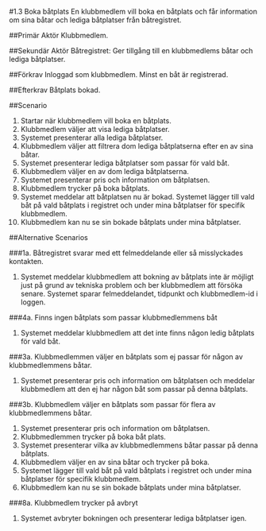 #1.3 Boka båtplats
En klubbmedlem vill boka en båtplats och får information om sina båtar och lediga båtplatser från båtregistret.

##Primär Aktör
Klubbmedlem.

##Sekundär Aktör
Båtregistret: Ger tillgång till en klubbmedlems båtar och lediga båtplatser.

##Förkrav
Inloggad som klubbmedlem.
Minst en båt är registrerad. 

##Efterkrav
Båtplats bokad.

##Scenario

1. Startar när klubbmedlem vill boka en båtplats.
2. Klubbmedlem väljer att visa lediga båtplatser.
3. Systemet presenterar alla lediga båtplatser.
4. Klubbmedlem väljer att filtrera dom lediga båtplatserna efter en av sina båtar.
5. Systemet presenterar lediga båtplatser som passar för vald båt.
6. Klubbmedlem väljer en av dom lediga båtplatserna.
7. Systemet presenterar pris och information om båtplatsen.
8. Klubbmedlem trycker på boka båtplats.
9. Systemet meddelar att båtplatsen nu är bokad. Systemet lägger till vald båt på vald båtplats i registret och under mina båtplatser för specifik klubbmedlem.
10. Klubbmedlem kan nu se sin bokade båtplats under mina båtplatser.

##Alternative Scenarios

###1a. Båtregistret svarar med ett felmeddelande eller så misslyckades kontakten.
1. Systemet meddelar klubbmedlem att bokning av båtplats inte är möjligt just på grund av tekniska problem och ber klubbmedlem att försöka senare. Systemet sparar felmeddelandet, tidpunkt och klubbmedlem-id i loggen.

###4a. Finns ingen båtplats som passar klubbmedlemmens båt
1. Systemet meddelar klubbmedlem att det inte finns någon ledig båtplats för vald båt.

###3a. Klubbmedlemmen väljer en båtplats som ej passar för någon av klubbmedlemmens båtar.
1. Systemet presenterar pris och information om båtplatsen och meddelar klubbmedlem att den ej har någon båt som passar på denna båtplats.

###3b. Klubbmedlem väljer en båtplats som passar för flera av klubbmedlemmens båtar.
1. Systemet presenterar pris och information om båtplatsen.
2. Klubbmedlemmen trycker på boka båt plats.
3. Systemet presenterar vilka av klubbmedlemmens båtar passar på denna båtplats.
4. Klubbmedlem väljer en av sina båtar och trycker på boka.
5. Systemet lägger till vald båt på vald båtplats i registret och under mina båtplatser för specifik klubbmedlem.
6. Klubbmedlem kan nu se sin bokade båtplats under mina båtplatser.

###8a. Klubbmedlem trycker på avbryt
1. Systemet avbryter bokningen och presenterar lediga båtplatser igen.
